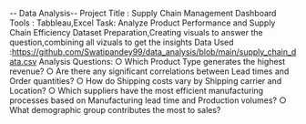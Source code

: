 -- Data Analysis--
Project Title : Supply Chain Management Dashboard
Tools : Tabbleau,Excel
Task: Analyze Product Performance and Supply Chain Efficiency
Dataset Preparation,Creating visuals to answer the question,combining all vizuals to get the insights 
Data Used :https://github.com/Swatipandey99/data_analysis/blob/main/supply_chain_data.csv
Analysis Questions:
○ Which Product Type generates the highest revenue?
○ Are there any significant correlations between Lead times and Order quantities?
○ How do Shipping costs vary by Shipping carrier and Location?
○ Which suppliers have the most efficient manufacturing processes based on
  Manufacturing lead time and Production volumes?
○ What demographic group contributes the most to sales?
